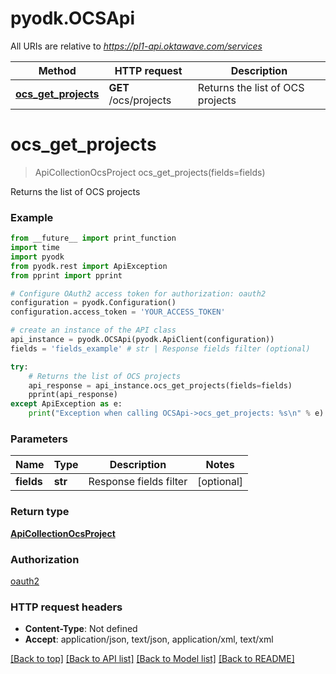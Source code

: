 # pyodk.OCSApi

All URIs are relative to *https://pl1-api.oktawave.com/services*

Method | HTTP request | Description
------------- | ------------- | -------------
[**ocs_get_projects**](OCSApi.md#ocs_get_projects) | **GET** /ocs/projects | Returns the list of OCS projects


# **ocs_get_projects**
> ApiCollectionOcsProject ocs_get_projects(fields=fields)

Returns the list of OCS projects

### Example
```python
from __future__ import print_function
import time
import pyodk
from pyodk.rest import ApiException
from pprint import pprint

# Configure OAuth2 access token for authorization: oauth2
configuration = pyodk.Configuration()
configuration.access_token = 'YOUR_ACCESS_TOKEN'

# create an instance of the API class
api_instance = pyodk.OCSApi(pyodk.ApiClient(configuration))
fields = 'fields_example' # str | Response fields filter (optional)

try:
    # Returns the list of OCS projects
    api_response = api_instance.ocs_get_projects(fields=fields)
    pprint(api_response)
except ApiException as e:
    print("Exception when calling OCSApi->ocs_get_projects: %s\n" % e)
```

### Parameters

Name | Type | Description  | Notes
------------- | ------------- | ------------- | -------------
 **fields** | **str**| Response fields filter | [optional] 

### Return type

[**ApiCollectionOcsProject**](ApiCollectionOcsProject.md)

### Authorization

[oauth2](../README.md#oauth2)

### HTTP request headers

 - **Content-Type**: Not defined
 - **Accept**: application/json, text/json, application/xml, text/xml

[[Back to top]](#) [[Back to API list]](../README.md#documentation-for-api-endpoints) [[Back to Model list]](../README.md#documentation-for-models) [[Back to README]](../README.md)

